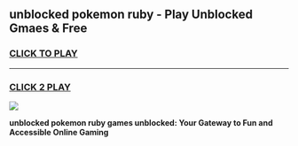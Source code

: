 
## unblocked pokemon ruby - Play Unblocked Gmaes & Free
<h3>
<a href="https://news.freeplayer.one?title=unblocked_pokemon_ruby&ref=23F">CLICK TO PLAY</a></h3>
<hr>

<h3>
<a href="https://news.freeplayer.one?title=unblocked_pokemon_ruby&ref=23F">CLICK 2 PLAY</a>
  
</h3>

<a href="https://news.freeplayer.one?title=unblocked_pokemon_ruby&ref=23F/"><img src="https://clearcache.store/games.png"></a>


**unblocked pokemon ruby games unblocked: Your Gateway to Fun and Accessible Online Gaming**
